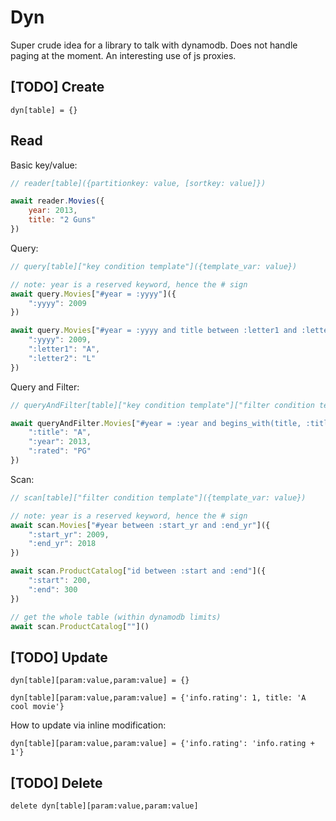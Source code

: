 # Dyn

Super crude idea for a library to talk with dynamodb.  Does not handle paging at the moment.  An interesting use of js proxies.

## [TODO] Create

`dyn[table] = {}`

## Read

Basic key/value:

```js
// reader[table]({partitionkey: value, [sortkey: value]})

await reader.Movies({
	year: 2013,
	title: "2 Guns"
})
```

Query:

```js
// query[table]["key condition template"]({template_var: value})

// note: year is a reserved keyword, hence the # sign
await query.Movies["#year = :yyyy"]({
	":yyyy": 2009
})

await query.Movies["#year = :yyyy and title between :letter1 and :letter2"]({
	":yyyy": 2009,
	":letter1": "A",
	":letter2": "L"
})
```

Query and Filter:

```js
// queryAndFilter[table]["key condition template"]["filter condition template"]({template_var: value})

await queryAndFilter.Movies["#year = :year and begins_with(title, :title)"]["rated = :rated"]({
	":title": "A",
	":year": 2013,
	":rated": "PG"
})
```

Scan:

```js
// scan[table]["filter condition template"]({template_var: value})

// note: year is a reserved keyword, hence the # sign
await scan.Movies["#year between :start_yr and :end_yr"]({
	":start_yr": 2009,
	":end_yr": 2018
})

await scan.ProductCatalog["id between :start and :end"]({
	":start": 200,
	":end": 300
})

// get the whole table (within dynamodb limits)
await scan.ProductCatalog[""]()
```

## [TODO] Update

`dyn[table][param:value,param:value] = {}`

`dyn[table][param:value,param:value] = {'info.rating': 1, title: 'A cool movie'}`

How to update via inline modification:

`dyn[table][param:value,param:value] = {'info.rating': 'info.rating + 1'}`

## [TODO] Delete

`delete dyn[table][param:value,param:value]`
